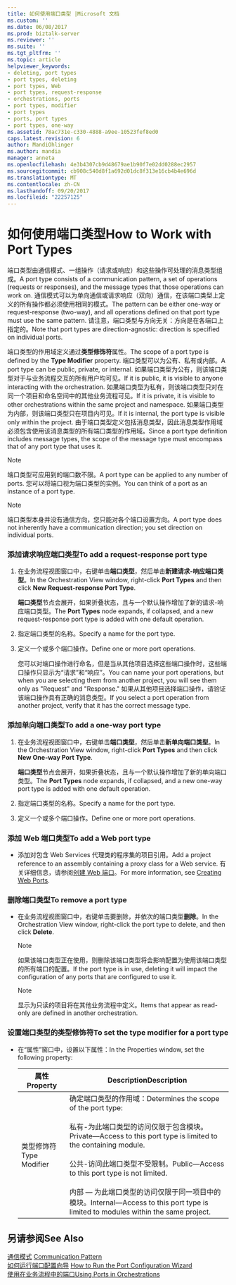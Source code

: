 ```yaml
---
title: 如何使用端口类型 |Microsoft 文档
ms.custom: ''
ms.date: 06/08/2017
ms.prod: biztalk-server
ms.reviewer: ''
ms.suite: ''
ms.tgt_pltfrm: ''
ms.topic: article
helpviewer_keywords:
- deleting, port types
- port types, deleting
- port types, Web
- port types, request-response
- orchestrations, ports
- port types, modifier
- port types
- ports, port types
- port types, one-way
ms.assetid: 78ac731e-c330-4888-a9ee-10523fef8ed0
caps.latest.revision: 6
author: MandiOhlinger
ms.author: mandia
manager: anneta
ms.openlocfilehash: 4e3b4307cb9d48679ae1b90f7e02dd0288ec2957
ms.sourcegitcommit: cb908c540d8f1a692d01dc8f313e16cb4b4e696d
ms.translationtype: MT
ms.contentlocale: zh-CN
ms.lasthandoff: 09/20/2017
ms.locfileid: "22257125"
---
```

# <a name="how-to-work-with-port-types"></a><span data-ttu-id="5e50f-102">如何使用端口类型</span><span class="sxs-lookup"><span data-stu-id="5e50f-102">How to Work with Port Types</span></span>
<span data-ttu-id="5e50f-103">端口类型由通信模式、一组操作（请求或响应）和这些操作可处理的消息类型组成。</span><span class="sxs-lookup"><span data-stu-id="5e50f-103">A port type consists of a communication pattern, a set of operations (requests or responses), and the message types that those operations can work on.</span></span> <span data-ttu-id="5e50f-104">通信模式可以为单向通信或请求响应（双向）通信，在该端口类型上定义的所有操作都必须使用相同的模式。</span><span class="sxs-lookup"><span data-stu-id="5e50f-104">The pattern can be either one-way or request-response (two-way), and all operations defined on that port type must use the same pattern.</span></span> <span data-ttu-id="5e50f-105">请注意，端口类型与方向无关：方向是在各端口上指定的。</span><span class="sxs-lookup"><span data-stu-id="5e50f-105">Note that port types are direction-agnostic: direction is specified on individual ports.</span></span>  
  
 <span data-ttu-id="5e50f-106">端口类型的作用域定义通过**类型修饰符**属性。</span><span class="sxs-lookup"><span data-stu-id="5e50f-106">The scope of a port type is defined by the **Type Modifier** property.</span></span> <span data-ttu-id="5e50f-107">端口类型可以为公有、私有或内部。</span><span class="sxs-lookup"><span data-stu-id="5e50f-107">A port type can be public, private, or internal.</span></span> <span data-ttu-id="5e50f-108">如果端口类型为公有，则该端口类型对于与业务流程交互的所有用户均可见。</span><span class="sxs-lookup"><span data-stu-id="5e50f-108">If it is public, it is visible to anyone interacting with the orchestration.</span></span> <span data-ttu-id="5e50f-109">如果端口类型为私有，则该端口类型只对在同一个项目和命名空间中的其他业务流程可见。</span><span class="sxs-lookup"><span data-stu-id="5e50f-109">If it is private, it is visible to other orchestrations within the same project and namespace.</span></span> <span data-ttu-id="5e50f-110">如果端口类型为内部，则该端口类型只在项目内可见。</span><span class="sxs-lookup"><span data-stu-id="5e50f-110">If it is internal, the port type is visible only within the project.</span></span> <span data-ttu-id="5e50f-111">由于端口类型定义包括消息类型，因此消息类型作用域必须包含使用该消息类型的所有端口类型的作用域。</span><span class="sxs-lookup"><span data-stu-id="5e50f-111">Since a port type definition includes message types, the scope of the message type must encompass that of any port type that uses it.</span></span>  
  
> [!NOTE]
>  <span data-ttu-id="5e50f-112">端口类型可应用到的端口数不限。</span><span class="sxs-lookup"><span data-stu-id="5e50f-112">A port type can be applied to any number of ports.</span></span> <span data-ttu-id="5e50f-113">您可以将端口视为端口类型的实例。</span><span class="sxs-lookup"><span data-stu-id="5e50f-113">You can think of a port as an instance of a port type.</span></span>  
  
> [!NOTE]
>  <span data-ttu-id="5e50f-114">端口类型本身并没有通信方向，您只能对各个端口设置方向。</span><span class="sxs-lookup"><span data-stu-id="5e50f-114">A port type does not inherently have a communication direction; you set direction on individual ports.</span></span>  
  
### <a name="to-add-a-request-response-port-type"></a><span data-ttu-id="5e50f-115">添加请求响应端口类型</span><span class="sxs-lookup"><span data-stu-id="5e50f-115">To add a request-response port type</span></span>  
  
1.  <span data-ttu-id="5e50f-116">在业务流程视图窗口中，右键单击**端口类型**，然后单击**新建请求-响应端口类型**。</span><span class="sxs-lookup"><span data-stu-id="5e50f-116">In the Orchestration View window, right-click **Port Types** and then click **New Request-response Port Type**.</span></span>  
  
     <span data-ttu-id="5e50f-117">**端口类型**节点会展开，如果折叠状态，且与一个默认操作增加了新的请求-响应端口类型。</span><span class="sxs-lookup"><span data-stu-id="5e50f-117">The **Port Types** node expands, if collapsed, and a new request-response port type is added with one default operation.</span></span>  
  
2.  <span data-ttu-id="5e50f-118">指定端口类型的名称。</span><span class="sxs-lookup"><span data-stu-id="5e50f-118">Specify a name for the port type.</span></span>  
  
3.  <span data-ttu-id="5e50f-119">定义一个或多个端口操作。</span><span class="sxs-lookup"><span data-stu-id="5e50f-119">Define one or more port operations.</span></span>  
  
     <span data-ttu-id="5e50f-120">您可以对端口操作进行命名，但是当从其他项目选择这些端口操作时，这些端口操作只显示为“请求”和“响应”。</span><span class="sxs-lookup"><span data-stu-id="5e50f-120">You can name your port operations, but when you are selecting them from another project, you will see them only as "Request" and "Response."</span></span> <span data-ttu-id="5e50f-121">如果从其他项目选择端口操作，请验证该端口操作具有正确的消息类型。</span><span class="sxs-lookup"><span data-stu-id="5e50f-121">If you select a port operation from another project, verify that it has the correct message type.</span></span>  
  
### <a name="to-add-a-one-way-port-type"></a><span data-ttu-id="5e50f-122">添加单向端口类型</span><span class="sxs-lookup"><span data-stu-id="5e50f-122">To add a one-way port type</span></span>  
  
1.  <span data-ttu-id="5e50f-123">在业务流程视图窗口中，右键单击**端口类型**，然后单击**新单向端口类型**。</span><span class="sxs-lookup"><span data-stu-id="5e50f-123">In the Orchestration View window, right-click **Port Types** and then click **New One-way Port Type**.</span></span>  
  
     <span data-ttu-id="5e50f-124">**端口类型**节点会展开，如果折叠状态，且与一个默认操作增加了新的单向端口类型。</span><span class="sxs-lookup"><span data-stu-id="5e50f-124">The **Port Types** node expands, if collapsed, and a new one-way port type is added with one default operation.</span></span>  
  
2.  <span data-ttu-id="5e50f-125">指定端口类型的名称。</span><span class="sxs-lookup"><span data-stu-id="5e50f-125">Specify a name for the port type.</span></span>  
  
3.  <span data-ttu-id="5e50f-126">定义一个或多个端口操作。</span><span class="sxs-lookup"><span data-stu-id="5e50f-126">Define one or more port operations.</span></span>  
  
### <a name="to-add-a-web-port-type"></a><span data-ttu-id="5e50f-127">添加 Web 端口类型</span><span class="sxs-lookup"><span data-stu-id="5e50f-127">To add a Web port type</span></span>  
  
-   <span data-ttu-id="5e50f-128">添加对包含 Web Services 代理类的程序集的项目引用。</span><span class="sxs-lookup"><span data-stu-id="5e50f-128">Add a project reference to an assembly containing a proxy class for a Web service.</span></span> <span data-ttu-id="5e50f-129">有关详细信息，请参阅[创建 Web 端口](../core/creating-web-ports.md)。</span><span class="sxs-lookup"><span data-stu-id="5e50f-129">For more information, see [Creating Web Ports](../core/creating-web-ports.md).</span></span>  
  
### <a name="to-remove-a-port-type"></a><span data-ttu-id="5e50f-130">删除端口类型</span><span class="sxs-lookup"><span data-stu-id="5e50f-130">To remove a port type</span></span>  
  
-   <span data-ttu-id="5e50f-131">在业务流程视图窗口中，右键单击要删除，并依次的端口类型**删除**。</span><span class="sxs-lookup"><span data-stu-id="5e50f-131">In the Orchestration View window, right-click the port type to delete, and then click **Delete**.</span></span>  
  
    > [!NOTE]
    >  <span data-ttu-id="5e50f-132">如果该端口类型正在使用，则删除该端口类型将会影响配置为使用该端口类型的所有端口的配置。</span><span class="sxs-lookup"><span data-stu-id="5e50f-132">If the port type is in use, deleting it will impact the configuration of any ports that are configured to use it.</span></span>  
  
    > [!NOTE]
    >  <span data-ttu-id="5e50f-133">显示为只读的项目将在其他业务流程中定义。</span><span class="sxs-lookup"><span data-stu-id="5e50f-133">Items that appear as read-only are defined in another orchestration.</span></span>  
  
### <a name="to-set-the-type-modifier-for-a-port-type"></a><span data-ttu-id="5e50f-134">设置端口类型的类型修饰符</span><span class="sxs-lookup"><span data-stu-id="5e50f-134">To set the type modifier for a port type</span></span>  
  
-   <span data-ttu-id="5e50f-135">在“属性”窗口中，设置以下属性：</span><span class="sxs-lookup"><span data-stu-id="5e50f-135">In the Properties window, set the following property:</span></span>  
  
    |<span data-ttu-id="5e50f-136">属性</span><span class="sxs-lookup"><span data-stu-id="5e50f-136">Property</span></span>|<span data-ttu-id="5e50f-137">Description</span><span class="sxs-lookup"><span data-stu-id="5e50f-137">Description</span></span>|  
    |--------------|-----------------|  
    |<span data-ttu-id="5e50f-138">类型修饰符</span><span class="sxs-lookup"><span data-stu-id="5e50f-138">Type Modifier</span></span>|<span data-ttu-id="5e50f-139">确定端口类型的作用域：</span><span class="sxs-lookup"><span data-stu-id="5e50f-139">Determines the scope of the port type:</span></span><br /><br /> <span data-ttu-id="5e50f-140">私有-为此端口类型的访问仅限于包含模块。</span><span class="sxs-lookup"><span data-stu-id="5e50f-140">Private—Access to this port type is limited to the containing module.</span></span><br /><br /> <span data-ttu-id="5e50f-141">公共-访问此端口类型不受限制。</span><span class="sxs-lookup"><span data-stu-id="5e50f-141">Public—Access to this port type is not limited.</span></span><br /><br /> <span data-ttu-id="5e50f-142">内部 — 为此端口类型的访问仅限于同一项目中的模块。</span><span class="sxs-lookup"><span data-stu-id="5e50f-142">Internal—Access to this port type is limited to modules within the same project.</span></span>|  
  
## <a name="see-also"></a><span data-ttu-id="5e50f-143">另请参阅</span><span class="sxs-lookup"><span data-stu-id="5e50f-143">See Also</span></span>  
 <span data-ttu-id="5e50f-144">[通信模式](../core/communication-pattern.md) </span><span class="sxs-lookup"><span data-stu-id="5e50f-144">[Communication Pattern](../core/communication-pattern.md) </span></span>  
 <span data-ttu-id="5e50f-145">[如何运行端口配置向导](../core/how-to-run-the-port-configuration-wizard.md) </span><span class="sxs-lookup"><span data-stu-id="5e50f-145">[How to Run the Port Configuration Wizard](../core/how-to-run-the-port-configuration-wizard.md) </span></span>  
 [<span data-ttu-id="5e50f-146">使用在业务流程中的端口</span><span class="sxs-lookup"><span data-stu-id="5e50f-146">Using Ports in Orchestrations</span></span>](../core/using-ports-in-orchestrations.md)